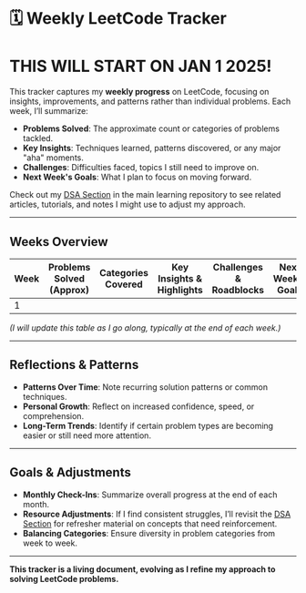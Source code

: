 # 🗓 Weekly LeetCode Tracker

# THIS WILL START ON JAN 1 2025!

This tracker captures my **weekly progress** on LeetCode, focusing on insights, improvements, and patterns rather than individual problems. Each week, I’ll summarize:

- **Problems Solved**: The approximate count or categories of problems tackled.
- **Key Insights**: Techniques learned, patterns discovered, or any major "aha" moments.
- **Challenges**: Difficulties faced, topics I still need to improve on.
- **Next Week's Goals**: What I plan to focus on moving forward.

Check out my [DSA Section](https://github.com/lucas-codes-stuff/learning?tab=readme-ov-file#data-structures--algorithms-dsa) in the main learning repository to see related articles, tutorials, and notes I might use to adjust my approach.

---

## Weeks Overview

| Week | Problems Solved (Approx) | Categories Covered     | Key Insights & Highlights               | Challenges & Roadblocks              | Next Week's Goals                    |
|------|--------------------------|------------------------|-----------------------------------------|--------------------------------------|---------------------------------------|
| 1    |                          |                        |                                         |                                      |                                       |


*(I will update this table as I go along, typically at the end of each week.)*

---

## Reflections & Patterns

- **Patterns Over Time**: Note recurring solution patterns or common techniques.
- **Personal Growth**: Reflect on increased confidence, speed, or comprehension.
- **Long-Term Trends**: Identify if certain problem types are becoming easier or still need more attention.

---

## Goals & Adjustments

- **Monthly Check-Ins**: Summarize overall progress at the end of each month.
- **Resource Adjustments**: If I find consistent struggles, I’ll revisit the [DSA Section](https://github.com/lucas-codes-stuff/learning?tab=readme-ov-file#data-structures--algorithms-dsa) for refresher material on concepts that need reinforcement.
- **Balancing Categories**: Ensure diversity in problem categories from week to week.

---

**This tracker is a living document, evolving as I refine my approach to solving LeetCode problems.**  
